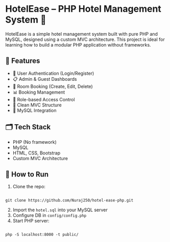 # HotelEase – PHP Hotel Management System 🏨

HotelEase is a simple hotel management system built with pure PHP and MySQL, designed using a custom MVC architecture. This project is ideal for learning how to build a modular PHP application without frameworks.

## 🔧 Features

- 🔐 User Authentication (Login/Register)
- 📋 Admin & Guest Dashboards
- 🏨 Room Booking (Create, Edit, Delete)
- 📊 Booking Management
- 🧠 Role-based Access Control
- 🧹 Clean MVC Structure
- 💽 MySQL Integration

## 🗂️ Tech Stack

- PHP (No framework)
- MySQL
- HTML, CSS, Bootstrap
- Custom MVC Architecture

## 🚀 How to Run

1. Clone the repo:
```

git clone https://github.com/Nuraj250/hotel-ease-php.git

```
2. Import the `hotel.sql` into your MySQL server
3. Configure DB in `config/config.php`
4. Start PHP server:
```

php -S localhost:8000 -t public/

```
